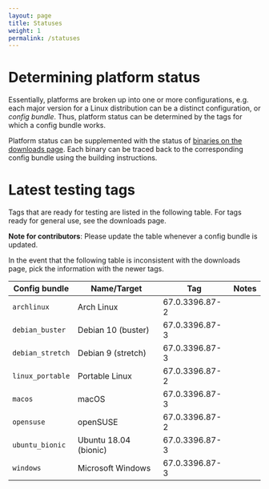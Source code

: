 ```yaml
---
layout: page
title: Statuses
weight: 1
permalink: /statuses
---
```


# Determining platform status

Essentially, platforms are broken up into one or more configurations, e.g. each major version for a Linux distribution can be a distinct configuration, or *config bundle*. Thus, platform status can be determined by the tags for which a config bundle works.

Platform status can be supplemented with the status of [binaries on the downloads page](https://ungoogled-software.github.io/ungoogled-chromium-binaries/). Each binary can be traced back to the corresponding config bundle using the building instructions.

# Latest testing tags

Tags that are ready for testing are listed in the following table. For tags ready for general use, see the downloads page.

**Note for contributors**: Please update the table whenever a config bundle is updated.

In the event that the following table is inconsistent with the downloads page, pick the information with the newer tags.

**Config bundle** | **Name/Target** | **Tag** | **Notes**
----------------- | --------------- | ------- | ---------
`archlinux` | Arch Linux | 67.0.3396.87-2
`debian_buster` | Debian 10 (buster) | 67.0.3396.87-3
`debian_stretch` | Debian 9 (stretch) | 67.0.3396.87-3
`linux_portable` | Portable Linux | 67.0.3396.87-2
`macos` | macOS | 67.0.3396.87-3
`opensuse` | openSUSE | 67.0.3396.87-2
`ubuntu_bionic` | Ubuntu 18.04 (bionic) | 67.0.3396.87-3
`windows` | Microsoft Windows | 67.0.3396.87-3
